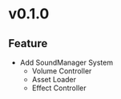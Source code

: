 # v0.1.0
## Feature
- Add SoundManager System
    - Volume Controller
    - Asset Loader
    - Effect Controller

